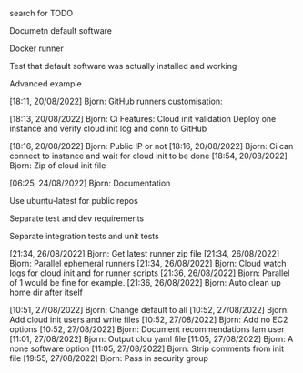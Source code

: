 search for TODO

Documetn default software

Docker runner

Test that default software was actually installed and working

Advanced example

[18:11, 20/08/2022] Bjorn: GitHub runners customisation:

[18:13, 20/08/2022] Bjorn: Ci Features:
Cloud init validation
Deploy one instance and verify cloud init log and conn to GitHub

[18:16, 20/08/2022] Bjorn: Public IP or not
[18:16, 20/08/2022] Bjorn: Ci can connect to instance and wait for cloud init to be done
[18:54, 20/08/2022] Bjorn: Zip of cloud init file

[06:25, 24/08/2022] Bjorn: Documentation

Use ubuntu-latest for public repos

Separate test and dev requirements

Separate integration tests and unit tests

[21:34, 26/08/2022] Bjorn: Get latest runner zip file
[21:34, 26/08/2022] Bjorn: Parallel ephemeral runners
[21:34, 26/08/2022] Bjorn: Cloud watch logs for cloud init and for runner scripts
[21:36, 26/08/2022] Bjorn: Parallel of 1 would be fine for example.
[21:36, 26/08/2022] Bjorn: Auto clean up home dir after itself


[10:51, 27/08/2022] Bjorn: Change default to all
[10:52, 27/08/2022] Bjorn: Add cloud init users and write files
[10:52, 27/08/2022] Bjorn: Add no EC2 options
[10:52, 27/08/2022] Bjorn: Document recommendations Iam user
[11:01, 27/08/2022] Bjorn: Output clou yaml file
[11:05, 27/08/2022] Bjorn: A none software option
[11:05, 27/08/2022] Bjorn: Strip comments from init file
[19:55, 27/08/2022] Bjorn: Pass in security group
